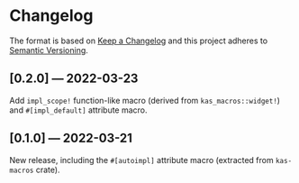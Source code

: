 # Changelog
The format is based on [Keep a Changelog](http://keepachangelog.com/en/1.0.0/)
and this project adheres to [Semantic Versioning](https://semver.org/spec/v2.0.0.html).

## [0.2.0] — 2022-03-23

Add `impl_scope!` function-like macro (derived from `kas_macros::widget!`) and
`#[impl_default]` attribute macro.

## [0.1.0] — 2022-03-21

New release, including the `#[autoimpl]` attribute macro (extracted from
`kas-macros` crate).
